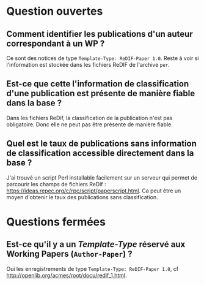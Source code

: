 # Question ouvertes

## Comment identifier les publications d'un auteur correspondant à un WP ?

Ce sont des notices de type `Template-Type: ReDIF-Paper 1.0`. Reste à voir si l'information est stockée dans les fichiers ReDIF de l'archive `per`.

## Est-ce que cette l'information de classification d'une publication est présente de manière **fiable** dans la base ?

Dans les fichiers ReDif, la classification de la publication n'est pas obligatoire. Donc elle ne peut pas être présente de manière fiable.

## Quel est le taux de publications sans information de classification accessible directement dans la base ?

J'ai trouvé un script Perl installable facilement sur un serveur qui permet de parcourir les champs de fichiers ReDif : https://ideas.repec.org/c/rpc/script/paperscript.html. Ca peut être un moyen d'obtenir le taux des publications sans classification. 

# Questions fermées

## Est-ce qu'il y a un *Template-Type* réservé aux Working Papers (`Author-Paper`) ?

Oui les enregistrements de type `Template-Type: ReDIF-Paper 1.0`, cf http://openlib.org/acmes/root/docu/redif_1.html.
